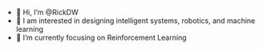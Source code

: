 - 👋 Hi, I’m @RickDW
- 👀 I am interested in designing intelligent systems, robotics, and machine learning
- 🌱 I’m currently focusing on Reinforcement Learning

<!---
RickDW/RickDW is a ✨ special ✨ repository because its `README.md` (this file) appears on your GitHub profile.
You can click the Preview link to take a look at your changes.
--->
